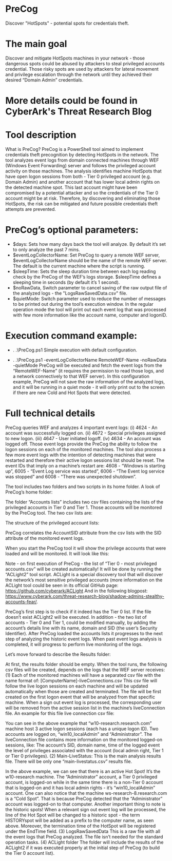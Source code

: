# PreCog

Discover "HotSpots" - potential spots for credentials theft.

# The main goal
Discover and mitigate HotSpots machines in your network - those dangerous spots could be abused by attackers to steal privileged accounts credential.
Those risky spots are used by attackers for lateral movement and privilege escalation through the network until they achieved their desired “Domain Admin” credentials.

# More details could be found in CyberArk's Threat Research Blog

# Tool description
What is PreCog? 
PreCog is a PowerShell tool aimed to implement credentials theft precognition by detecting HotSpots in the network. The tool analyzes event logs from domain connected machines through WEF (Windows Event Forwarding) server and follows the privileged account activity on those machines.
The analysis identifies machine HotSpots that have open logon sessions from both - Tier 0 privileged account (e.g. Domain Admin) and another account that has lower local admin rights on the detected machine spot. This last account might have been compromised by a potential attacker and so the credentials of the Tier 0 account might be at risk.
Therefore, by discovering and eliminating those HotSpots, the risk can be mitigated and future possible credentials theft attempts are prevented.

# PreCog’s optional parameters:
-	$days:
Sets how many days back the tool will analyze. By default it’s set to only analyze the past 7 mins.
-	$eventLogCollectorName:
Set PreCog to query a remote WEF server, $eventLogCollectorName should be the name of the remote WEF server. The default is the current machine where the script is running.
-	$sleepTime:
Sets the sleep duration time between each log reading check by the PreCog of the WEF’s logs storage. $sleepTime defines a sleeping time in seconds (by default it’s 1 second).
-	$noRawData,
Switch parameter to cancel saving of the raw output file of the analyzed logs - the "LogsRawSavedData.csv" file.
-	$quietMode:
Switch parameter used to reduce the number of messages to be printed out during the tool’s execution window. In the regular operation mode the tool will print out each event log that was processed with few more information like the account name, computer and logonID.

# Execution command example:
-	. .\PreCog.ps1
Simple execution with default configuration.

-	. .\PreCog.ps1 -eventLogCollectorName RemoteWEF-Name -noRawData -quietMode
PreCog will be executed and fetch the event logs from the “RemoteWEF-Name” (it requires the permission to read those logs, and a network connectively to that WEF server). In this configuration example, PreCog will not save the raw information of the analyzed logs, and it will be running in a quiet mode - it will only print out to the screen if there are new Cold and Hot Spots that were detected.

# Full technical details
PreCog queries WEF and analyzes 4 important event logs:
(i)	4624 - An account was successfully logged on.
(ii)	4672 - Special privileges assigned to new logon.
(iii)	4647 - User initiated logoff.
(iv)	4634 - An account was logged off.
Those event logs provide the PreCog the ability to follow the logon sessions on each of the monitored machines. The tool also process a few more event logs with the intention of detecting machines that were restarted and therefore their active logon sessions list should be reset. The event IDs that imply on a machine’s restart are: 4608 - “Windows is starting up”, 6005 - “Event Log service was started”, 6006 - “The Event log service was stopped” and 6008 - "There was unexpected shutdown”.

The tool includes two folders and two scripts in its home folder. 
A look of PreCog’s home folder:
 
The folder “Accounts lists” includes two csv files containing the lists of the privileged accounts in Tier 0 and Tier 1. Those accounts will be monitored by the PreCog tool.
The two csv lists are:
 
The structure of the privileged account lists:
 
PreCog correlates the AccountSID attribute from the csv lists with the SID attribute of the monitored event logs.

When you start the PreCog tool it will show the privilege accounts that were loaded and will be monitored. It will look like this:
 

Note - on first execution of PreCog - the list of “Tier 0 - most privileged accounts.csv” will be created automatically! It will be done by running the “ACLight2” tool script. ACLight is a special discovery tool that will discover the network’s most sensitive privileged accounts (more information on the ACLight tool could be seen in its official GitHub page:
https://github.com/cyberark/ACLight
And in the following blogpost:
https://www.cyberark.com/threat-research-blog/shadow-admins-stealthy-accounts-fear/.

PreCog’s first step is to check if it indeed has the Tier 0 list. If the file doesn’t exist ACLight2 will be executed. In addition - the two list of accounts - Tier 0 and Tier 1, could be modified manually, by adding the account’s details line with its name, domain and SID (the user’s Security Identifier). After PreCog loaded the accounts lists it progresses to the next step of analyzing the historic event logs. When past event logs analysis is completed, it will progress to perform live monitoring of the logs. 

Let’s move forward to describe the Results folder:
 
At first, the results folder should be empty. When the tool runs, the following csv files will be created, depends on the logs that the WEF server receives:
(1)	Each of the monitored machines will have a separated csv file with the name format of: [ComputerName]-liveConnections.csv
This csv file will follow the live logon sessions on each machine and will be updated automatically when those are created and terminated. The file will be first created on the first logon event that will be analyzed from that specific machine. When a sign out event log is processed, the corresponding user will be removed from the active session list in the machine’s liveConnection file.
An example for this file live connection csv file:
 
You can see in the above example that “w10-research.research.com” machine host 3 active logon sessions (each has a unique logon ID). Two accounts are logged on, “win10_localAdmin” and “Administrator”.
The liveConnection file contains more information on the monitored logged-on sessions, like: The account’s SID, domain name, time of the logged event the level of privileges associated with the account (local admin right, Tier 1 or Tier 0 privileges).
(2)	Main-LiveStatus:
This is the main analysis results file. There will be only one “main-livestatus.csv” results file. 
 
In the above example, we can see that there is an active Hot Spot! 
It’s the w10-research machine. The “Administrator” account, a Tier 0 privileged account, is logged-on while in the same time there is a non-Tier 0 account that is logged-on and it has local admin rights - it’s “win10_localAdmin” account.
One can also notice that the machine ws-research-8.research.com is a “Cold Spot”. That is because PreCog detected that the “Administrator” account was logged-on to that computer.
Another important thing to note is the historic spots! When a relevant sign out event log will be processed, the line of the Hot Spot will be changed to a historic spot - the term HISTORYspot will be added as a prefix to the computer name, as seen above. Moreover, the termination time of the HotSpot will be registered under the EndTime field.
(3)	LogsRawSavedData
This is a raw file with all the event logs that PreCog analyzed. The file isn’t needed for the standard operation tasks. 
(4)	ACLight folder
The folder will include the results of the ACLight2 if it was executed properly at the initial step of PreCog (to build the Tier 0 account list).
